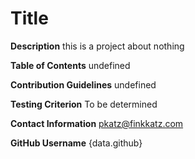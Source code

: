 # Title
**Description**
this is a project about nothing

**Table of Contents**
undefined

**Contribution Guidelines**
undefined

**Testing Criterion**
To be determined

**Contact Information**
pkatz@finkkatz.com

**GitHub Username**
{data.github}